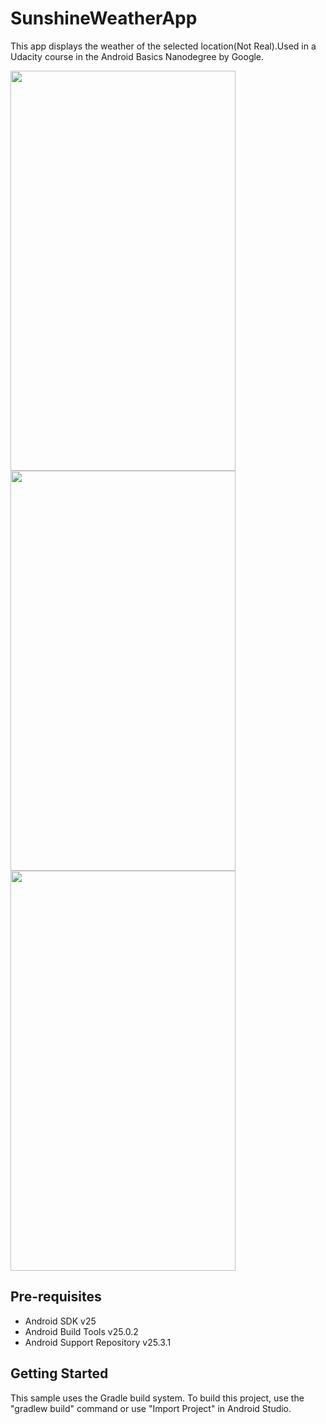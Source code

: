 # SunshineWeatherApp

This app displays the weather of the selected location(Not Real).Used in a Udacity course in the Android Basics Nanodegree by Google.

<img src="https://user-images.githubusercontent.com/24731092/31077181-2eb80f24-a79b-11e7-8728-b907dbb7cf21.png" width="360" height="640"/>        <img src="https://user-images.githubusercontent.com/24731092/31077206-4dcd584c-a79b-11e7-9d06-39f2a4f43525.png" width="360" height="640"/>        <img src="https://user-images.githubusercontent.com/24731092/31077180-2e799b72-a79b-11e7-94db-09c1bb14b7af.png" width="360" height="640"/>

Pre-requisites
--------------

- Android SDK v25
- Android Build Tools v25.0.2
- Android Support Repository v25.3.1

Getting Started
---------------

This sample uses the Gradle build system. To build this project, use the
"gradlew build" command or use "Import Project" in Android Studio.
